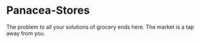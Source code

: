 # Panacea-Stores
The problem to all your solutions of grocery ends here. The market is a tap away from you.
